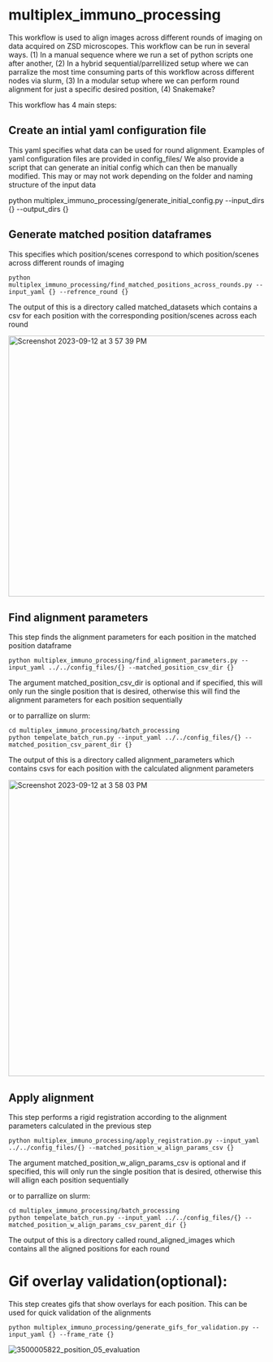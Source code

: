# multiplex_immuno_processing

This workflow is used to align images across different rounds of imaging on data acquired on ZSD microscopes. This workflow can be run in several ways. (1) In a manual sequence where we run a set of python scripts one after another, (2) In a hybrid sequential/parrelilized setup where we can parralize the most time consuming parts of this workflow across different nodes via slurm, (3) In a modular setup where we can perform round alignment for just a specific desired position, (4) Snakemake?

This workflow has 4 main steps:

## Create an intial yaml configuration file 
This yaml specifies what data can be used for round alignment. Examples of yaml configuration files are provided in config_files/
We also provide a script that can generate an initial config which can then be manually modified. This may or may not work depending on the folder and naming structure of the input data

python multiplex_immuno_processing/generate_initial_config.py --input_dirs {} --output_dirs {}

## Generate matched position dataframes
This specifies which position/scenes correspond to which position/scenes across different rounds of imaging

```
python multiplex_immuno_processing/find_matched_positions_across_rounds.py --input_yaml {} --refrence_round {}
```

The output of this is a directory called matched_datasets which contains a csv for each position with the corresponding position/scenes across each round

<img width="514" alt="Screenshot 2023-09-12 at 3 57 39 PM" src="https://github.com/aics-int/multiplex_immuno_processing/assets/40441855/0192c323-78d3-4276-8200-bc415c594d5f">

## Find alignment parameters
This step finds the alignment parameters for each position in the matched position dataframe

```
python multiplex_immuno_processing/find_alignment_parameters.py --input_yaml ../../config_files/{} --matched_position_csv_dir {}
```

The argument matched_position_csv_dir is optional and if specified, this will only run the single position that is desired, otherwise this will find the alignment parameters for each position sequentially

or to parrallize on slurm:

```
cd multiplex_immuno_processing/batch_processing
python tempelate_batch_run.py --input_yaml ../../config_files/{} --matched_position_csv_parent_dir {}
```
The output of this is a directory called alignment_parameters which contains csvs for each position with the calculated alignment parameters

<img width="584" alt="Screenshot 2023-09-12 at 3 58 03 PM" src="https://github.com/aics-int/multiplex_immuno_processing/assets/40441855/7dbdb2b1-7ba7-402c-b721-7d2c154df6bc">


## Apply alignment

This step performs a rigid registration according to the alignment parameters calculated in the previous step

```
python multiplex_immuno_processing/apply_registration.py --input_yaml ../../config_files/{} --matched_position_w_align_params_csv {}
```

The argument matched_position_w_align_params_csv is optional and if specified, this will only run the single position that is desired, otherwise this will allign each position sequentially

or to parrallize on slurm:

```
cd multiplex_immuno_processing/batch_processing
python tempelate_batch_run.py --input_yaml ../../config_files/{} --matched_position_w_align_params_csv_parent_dir {}
```

The output of this is a directory called round_aligned_images which contains all the aligned positions for each round

# Gif overlay validation(optional):
This step creates gifs that show overlays for each position. This can be used for quick validation of the alignments
```
python multiplex_immuno_processing/generate_gifs_for_validation.py --input_yaml {} --frame_rate {}
```
![3500005822_position_05_evaluation](https://github.com/aics-int/multiplex_immuno_processing/assets/40441855/07868274-cb75-42c3-a554-06a335c0c2b6)







